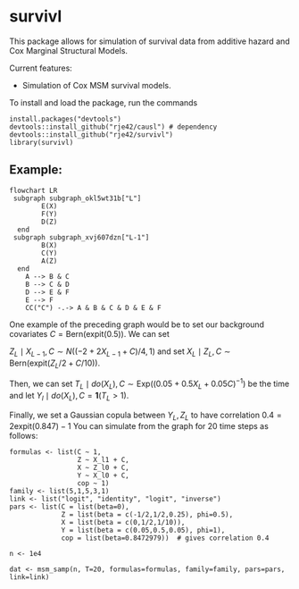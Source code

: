 # survivl

This package allows for simulation of survival data from additive hazard and Cox Marginal Structural Models.

Current features:

-   Simulation of Cox MSM survival models.

To install and load the package, run the commands

```         
install.packages("devtools")
devtools::install_github("rje42/causl") # dependency
devtools::install_github("rje42/survivl")
library(survivl)
```

## Example:

```mermaid
flowchart LR
 subgraph subgraph_okl5wt31b["L"]
        E(X)
        F(Y)
        D(Z)
  end
 subgraph subgraph_xvj607dzn["L-1"]
        B(X)
        C(Y)
        A(Z)
  end
    A --> B & C
    B --> C & D
    D --> E & F
    E --> F
    CC("C") -.-> A & B & C & D & E & F
```

One example of the preceding graph would be to set our background covariates $C = \text{Bern}(\text{expit}(0.5))$. We can set 
<!--$Z_{L} \mid X_{L-1}, C \sim N((-1 + X_{L-1} - C)/2, 1)$ -->
$Z_{L} \mid X_{L-1}, C \sim N((-2 + 2X_{L-1} + C)/4, 1)$
and 
set $X_{L} \mid Z_{L}, C \sim \text{Bern}\left(\text{expit}(Z_{L}/2 + C/10)\right)$.



Then, we can set $T_{L} \mid do(X_{L}), C \sim \text{Exp}\left(\left(0.05 + 0.5 X_{L} + 0.05 C\right)^{-1}\right)$ be the time and let $Y_l \mid do(X_{L}), C = \mathbf{1}(T_L > 1)$.

Finally, we set a Gaussian copula between $Y_L, Z_L$ to have correlation $0.4 = 2 \text{expit}(0.847) - 1$
You can simulate from the graph for 20 time steps as follows:

```
formulas <- list(C ~ 1,
                 Z ~ X_l1 + C,
                 X ~ Z_l0 + C,
                 Y ~ X_l0 + C,
                 cop ~ 1)
family <- list(5,1,5,3,1)
link <- list("logit", "identity", "logit", "inverse")
pars <- list(C = list(beta=0),
             Z = list(beta = c(-1/2,1/2,0.25), phi=0.5),
             X = list(beta = c(0,1/2,1/10)),
             Y = list(beta = c(0.05,0.5,0.05), phi=1),
             cop = list(beta=0.8472979))  # gives correlation 0.4

n <- 1e4

dat <- msm_samp(n, T=20, formulas=formulas, family=family, pars=pars, link=link)
```


